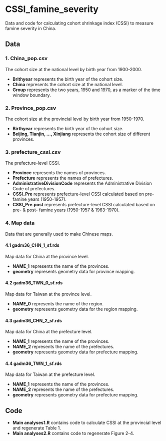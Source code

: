# CSSI_famine_severity
Data and code for calculating cohort shrinkage index (CSSI) to measure famine severity in China.

## Data

### 1. China_pop.csv
The cohort size at the national level by birth year from 1900-2000.
* **Brithyear** represents the birth year of the cohort size.
* **China** represents the cohort size at the national level.
* **Group** represents the two years, 1950 and 1970, as a marker of the time window boundary.

### 2. Province_pop.csv
The cohort size at the provincial level by birth year from 1950-1970.
* **Birthyear** represents the birth year of the cohort size.
*  **Beijing, Tianjin, ..., Xinjiang** represents the cohort size of different provinces.

### 3. prefecture_cssi.csv
The prefecture-level CSSI.
* **Province** represents the names of provinces.
* **Prefecture** represents the names of prefectures.
* **AdministrativeDivisionCode** represents the Administrative Division Code of prefectures.
* **CSSI_Pre** represents prefecture-level CSSI calculated based on pre-famine years (1950-1957).
* **CSSI_Pre.post** represents prefecture-level CSSI calculated based on pre- & post- famine years (1950-1957 & 1963-1970).

### 4. Map data
Data that are generally used to make Chinese maps.

#### 4.1 gadm36_CHN_1_sf.rds
Map data for China at the province level.
* **NAME_1** represents the name of the provinces.
* **geometry** represents geometry data for province mapping.

#### 4.2 gadm36_TWN_0_sf.rds
Map data for Taiwan at the province level.
* **NAME_0** represents the name of the region.
* **geometry** represents geometry data for the region mapping.

#### 4.3 gadm36_CHN_2_sf.rds
Map data for China at the prefecture level.
* **NAME_1** represents the name of the provinces.
* **NAME_2** represents the name of the prefectures.
* **geometry** represents geometry data for prefecture mapping.

#### 4.4 gadm36_TWN_1_sf.rds
Map data for Taiwan at the prefecture level.
* **NAME_1** represents the name of the provinces.
* **NAME_2** represents the name of the prefectures.
* **geometry** represents geometry data for prefecture mapping.

## Code
* **Main analyses1.R** contains code to calculate CSSI at the provincial level and regenerate Table 1.
* **Main analyses2.R** contains code to regenerate Figure 2-4.
